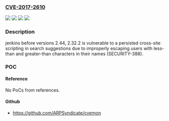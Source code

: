 ### [CVE-2017-2610](https://cve.mitre.org/cgi-bin/cvename.cgi?name=CVE-2017-2610)
![](https://img.shields.io/static/v1?label=Product&message=jenkins&color=blue)
![](https://img.shields.io/static/v1?label=Version&message=jenkins%202.32.2%20&color=brightgreen)
![](https://img.shields.io/static/v1?label=Version&message=jenkins%202.44%20&color=brightgreen)
![](https://img.shields.io/static/v1?label=Vulnerability&message=CWE-79&color=brightgreen)

### Description

jenkins before versions 2.44, 2.32.2 is vulnerable to a persisted cross-site scripting in search suggestions due to improperly escaping users with less-than and greater-than characters in their names (SECURITY-388).

### POC

#### Reference
No PoCs from references.

#### Github
- https://github.com/ARPSyndicate/cvemon

